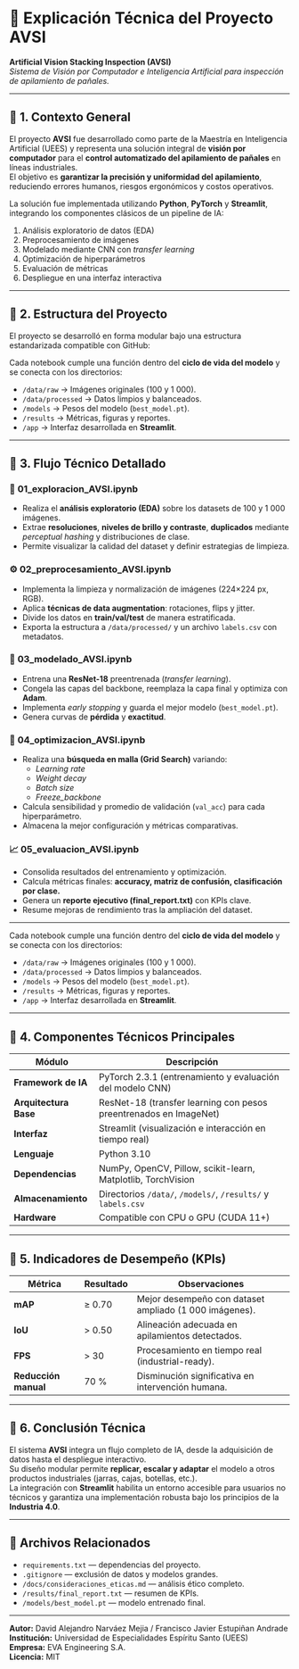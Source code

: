 # 🧠 Explicación Técnica del Proyecto AVSI
**Artificial Vision Stacking Inspection (AVSI)**  
*Sistema de Visión por Computador e Inteligencia Artificial para inspección de apilamiento de pañales.*

---

## 🔹 1. Contexto General
El proyecto **AVSI** fue desarrollado como parte de la Maestría en Inteligencia Artificial (UEES) y representa una solución integral de **visión por computador** para el **control automatizado del apilamiento de pañales** en líneas industriales.  
El objetivo es **garantizar la precisión y uniformidad del apilamiento**, reduciendo errores humanos, riesgos ergonómicos y costos operativos.

La solución fue implementada utilizando **Python**, **PyTorch** y **Streamlit**, integrando los componentes clásicos de un pipeline de IA:
1. Análisis exploratorio de datos (EDA)  
2. Preprocesamiento de imágenes  
3. Modelado mediante CNN con *transfer learning*  
4. Optimización de hiperparámetros  
5. Evaluación de métricas  
6. Despliegue en una interfaz interactiva

---

## 🔹 2. Estructura del Proyecto
El proyecto se desarrolló en forma modular bajo una estructura estandarizada compatible con GitHub:


Cada notebook cumple una función dentro del **ciclo de vida del modelo** y se conecta con los directorios:
- `/data/raw` → Imágenes originales (100 y 1 000).  
- `/data/processed` → Datos limpios y balanceados.  
- `/models` → Pesos del modelo (`best_model.pt`).  
- `/results` → Métricas, figuras y reportes.  
- `/app` → Interfaz desarrollada en **Streamlit**.

---

## 🔹 3. Flujo Técnico Detallado

### 🧩 **01_exploracion_AVSI.ipynb**
- Realiza el **análisis exploratorio (EDA)** sobre los datasets de 100 y 1 000 imágenes.  
- Extrae **resoluciones**, **niveles de brillo y contraste**, **duplicados** mediante *perceptual hashing* y distribuciones de clase.  
- Permite visualizar la calidad del dataset y definir estrategias de limpieza.

### ⚙️ **02_preprocesamiento_AVSI.ipynb**
- Implementa la limpieza y normalización de imágenes (224×224 px, RGB).  
- Aplica **técnicas de data augmentation**: rotaciones, flips y jitter.  
- Divide los datos en **train/val/test** de manera estratificada.  
- Exporta la estructura a `/data/processed/` y un archivo `labels.csv` con metadatos.

### 🧠 **03_modelado_AVSI.ipynb**
- Entrena una **ResNet-18** preentrenada (*transfer learning*).  
- Congela las capas del backbone, reemplaza la capa final y optimiza con **Adam**.  
- Implementa *early stopping* y guarda el mejor modelo (`best_model.pt`).  
- Genera curvas de **pérdida** y **exactitud**.

### 🔬 **04_optimizacion_AVSI.ipynb**
- Realiza una **búsqueda en malla (Grid Search)** variando:
  - *Learning rate*
  - *Weight decay*
  - *Batch size*
  - *Freeze_backbone*
- Calcula sensibilidad y promedio de validación (`val_acc`) para cada hiperparámetro.  
- Almacena la mejor configuración y métricas comparativas.

### 📈 **05_evaluacion_AVSI.ipynb**
- Consolida resultados del entrenamiento y optimización.  
- Calcula métricas finales: **accuracy, matriz de confusión, clasificación por clase.**  
- Genera un **reporte ejecutivo (final_report.txt)** con KPIs clave.  
- Resume mejoras de rendimiento tras la ampliación del dataset.

---

Cada notebook cumple una función dentro del **ciclo de vida del modelo** y se conecta con los directorios:
- `/data/raw` → Imágenes originales (100 y 1 000).  
- `/data/processed` → Datos limpios y balanceados.  
- `/models` → Pesos del modelo (`best_model.pt`).  
- `/results` → Métricas, figuras y reportes.  
- `/app` → Interfaz desarrollada en **Streamlit**.

---

## 🔹 4. Componentes Técnicos Principales

| Módulo | Descripción |
|--------|--------------|
| **Framework de IA** | PyTorch 2.3.1 (entrenamiento y evaluación del modelo CNN) |
| **Arquitectura Base** | ResNet-18 (transfer learning con pesos preentrenados en ImageNet) |
| **Interfaz** | Streamlit (visualización e interacción en tiempo real) |
| **Lenguaje** | Python 3.10 |
| **Dependencias** | NumPy, OpenCV, Pillow, scikit-learn, Matplotlib, TorchVision |
| **Almacenamiento** | Directorios `/data/`, `/models/`, `/results/` y `labels.csv` |
| **Hardware** | Compatible con CPU o GPU (CUDA 11+) |

---

## 🔹 5. Indicadores de Desempeño (KPIs)

| Métrica | Resultado | Observaciones |
|----------|------------|----------------|
| **mAP** | ≥ 0.70 | Mejor desempeño con dataset ampliado (1 000 imágenes). |
| **IoU** | > 0.50 | Alineación adecuada en apilamientos detectados. |
| **FPS** | > 30 | Procesamiento en tiempo real (industrial-ready). |
| **Reducción manual** | 70 % | Disminución significativa en intervención humana. |

---

## 🔹 6. Conclusión Técnica
El sistema **AVSI** integra un flujo completo de IA, desde la adquisición de datos hasta el despliegue interactivo.  
Su diseño modular permite **replicar, escalar y adaptar** el modelo a otros productos industriales (jarras, cajas, botellas, etc.).  
La integración con **Streamlit** habilita un entorno accesible para usuarios no técnicos y garantiza una implementación robusta bajo los principios de la **Industria 4.0**.

---

## 📎 Archivos Relacionados
- `requirements.txt` — dependencias del proyecto.  
- `.gitignore` — exclusión de datos y modelos grandes.  
- `/docs/consideraciones_eticas.md` — análisis ético completo.  
- `/results/final_report.txt` — resumen de KPIs.  
- `/models/best_model.pt` — modelo entrenado final.

---

**Autor:** David Alejandro Narváez Mejia / Francisco Javier Estupiñan Andrade  
**Institución:** Universidad de Especialidades Espíritu Santo (UEES)  
**Empresa:** EVA Engineering S.A.  
**Licencia:** MIT  
